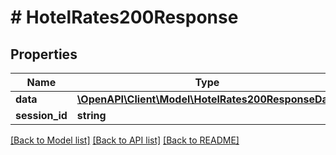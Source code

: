 # # HotelRates200Response

## Properties

Name | Type | Description | Notes
------------ | ------------- | ------------- | -------------
**data** | [**\OpenAPI\Client\Model\HotelRates200ResponseData**](HotelRates200ResponseData.md) |  | [optional]
**session_id** | **string** |  | [optional]

[[Back to Model list]](../../README.md#models) [[Back to API list]](../../README.md#endpoints) [[Back to README]](../../README.md)
